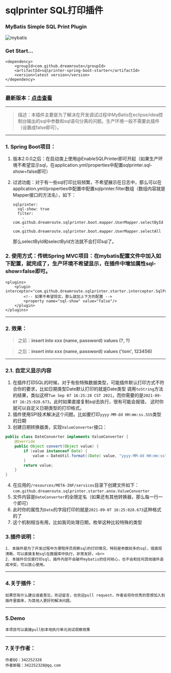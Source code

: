 # sqlprinter SQL打印插件

### MyBatis Simple SQL Print Plugin

![mybatis](http://mybatis.github.io/images/mybatis-logo.png)

### Get Start...
```
<dependency>
    <groupId>com.github.dreamroute</groupId>
    <artifactId>sqlprinter-spring-boot-starter</artifactId>
    <version>latest version</version>
</dependency>
```

----------
### 最新版本：[点击查看](https://search.maven.org/artifact/com.github.dreamroute/sqlprinter-spring-boot-starter)

--------------

> 描述：本插件主要是为了解决在开发调试过程中MyBatis在eclipse/idea控制台输出的sql中参数和sql语句分离的问题。生产环境一般不需要此插件（设置成false即可）。

----------
### 1. Spring Boot项目：
1. 版本2.0.0之后：在启动类上使用@EnableSQLPrinter即可开起（如果生产环境不希望显示sql，在application.yml/properties中配置sqlprinter.sql-show=false即可）

2. 过滤功能：对于有一些sql打印比较频繁，不希望展示在日志中，那么可以在application.yml/properties中配置中配置sqlprinter.filter数组（数组内容就是Mapper接口的方法名），如下：
    ```
    sqlprinter:
      sql-show: true
      filter:
        - com.github.dreamroute.sqlprinter.boot.mapper.UserMapper.selectById
        - com.github.dreamroute.sqlprinter.boot.mapper.UserMapper.selectAll
    ```
   那么selectById和selectById方法就不会打印sql了。

### 2. 使用方式：传统Spring MVC项目：在mybatis配置文件中加入如下配置，就完成了，生产环境不希望显示，在插件中增加属性sql-show=false即可。 ###
	<plugins>
		<plugin interceptor="com.github.dreamroute.sqlprinter.starter.interceptor.SqlPrinter">
		    <!-- 如果不希望现实，那么就加上下方的配置 -->
		    <property name="sql-show" value="false"/>
	    </plugin>
	</plugins>
----------

### 2. 效果： ###
> 之前：**insert into xxx (name, password) values (?, ?)**

> 之后：**insert into xxx (name, password) values ('tom', 123456)**

----------

### 2.1. 自定义显示内容
1. 在插件打印SQL的时候，对于有些特殊数据类型，可能插件默认打印方式不符合你的要求，比如日期类型Date默认打印的就是Date类型
调用`toString`方法的结果，类似这样`Tue Sep 07 16:25:28 CST 2021`，而你需要的是`2021-09-07 16:25:028.673`，此时如果直接复制sql去执行，很有可能会报错，
这时你就可以自定义日期类型的打印格式。
2. 插件使用SPI技术解决这个问题。比如要打印`yyyy-MM-dd HH:mm:ss.SSS`类型的日期
3. 创建日期转换器类，实现`ValueConverter`接口：
```java
public class DateConverter implements ValueConverter {
    @Override
    public Object convert(Object value) {
        if (value instanceof Date) {
            value = DateUtil.format((Date) value, "yyyy-MM-dd HH:mm:ss");
        }
        return value;
    }
}
```
4. 在应用的`/resources/META-INF/services`目录下创建文件如下：
`com.github.dreamroute.sqlprinter.starter.anno.ValueConverter`
5. 文件内容是`DateConverter`的全限定名（如果还有其他转换器，那么每一行一个即可）
6. 此时你的属性为`Date`的字段打印的就是`2021-09-07 16:25:028.673`这种格式的了
7. 这个机制相当有用，比如我司处理日期，枚举这种比较特殊的类型

### 3.插件说明： ###
	1. 本插件是为了开发过程中方便程序员观察sql的打印情况，特别是参数较多的sql，很直观清晰，可以直接复制sql在数据库中执行，非常友好。<br>
	2. 本插件仅仅是打印sql，插件内部不会破坏mybatis的任何核心，也不会和任何其他插件造成冲突，可以放心使用。

----------

### 4.关于插件： ###
	如果您有什么建议或者意见，欢迎留言，也欢迎pull request，作者会将你优秀的思想加入到插件里面来，为其他人更好的解决问题。

----------
### 5.Demo ###
	本项目可以直接pull到本地执行单元测试观察效果

----------

### 7.关于作者： ###
	作者QQ：342252328
	作者邮箱：342252328@qq.com
